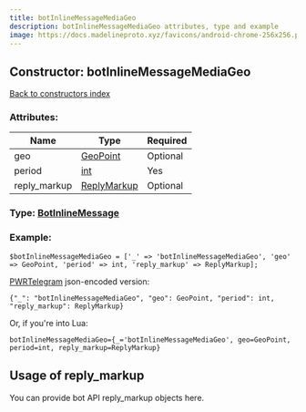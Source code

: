 ```yaml
---
title: botInlineMessageMediaGeo
description: botInlineMessageMediaGeo attributes, type and example
image: https://docs.madelineproto.xyz/favicons/android-chrome-256x256.png
---
```

## Constructor: botInlineMessageMediaGeo  
[Back to constructors index](index.md)



### Attributes:

| Name     |    Type       | Required |
|----------|---------------|----------|
|geo|[GeoPoint](../types/GeoPoint.md) | Optional|
|period|[int](../types/int.md) | Yes|
|reply\_markup|[ReplyMarkup](../types/ReplyMarkup.md) | Optional|



### Type: [BotInlineMessage](../types/BotInlineMessage.md)


### Example:

```
$botInlineMessageMediaGeo = ['_' => 'botInlineMessageMediaGeo', 'geo' => GeoPoint, 'period' => int, 'reply_markup' => ReplyMarkup];
```  

[PWRTelegram](https://pwrtelegram.xyz) json-encoded version:

```
{"_": "botInlineMessageMediaGeo", "geo": GeoPoint, "period": int, "reply_markup": ReplyMarkup}
```


Or, if you're into Lua:  


```
botInlineMessageMediaGeo={_='botInlineMessageMediaGeo', geo=GeoPoint, period=int, reply_markup=ReplyMarkup}

```



## Usage of reply_markup

You can provide bot API reply_markup objects here.  



